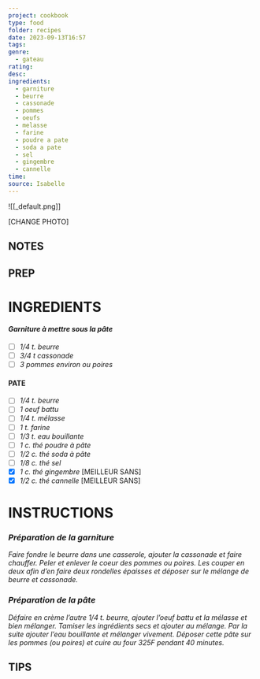 ```yaml
---
project: cookbook
type: food
folder: recipes
date: 2023-09-13T16:57
tags: 
genre:
  - gateau
rating: 
desc: 
ingredients:
  - garniture
  - beurre
  - cassonade
  - pommes
  - oeufs
  - melasse
  - farine
  - poudre a pate
  - soda a pate
  - sel
  - gingembre
  - cannelle
time: 
source: Isabelle
---
```


![[_default.png]]

[CHANGE PHOTO]


## NOTES




## PREP


# INGREDIENTS

#### _Garniture à mettre sous la pâte_

- [ ] _1/4 t. beurre_
- [ ] _3/4 t cassonade_
- [ ] _3 pommes environ ou poires_
#### PATE

- [ ] _1/4 t. beurre_
- [ ] _1 oeuf battu_
- [ ] _1/4 t. mélasse_
- [ ] _1 t. farine_
- [ ] _1/3 t. eau bouillante_
- [ ] _1 c. thé poudre à pâte_
- [ ] _1/2 c. thé soda à pâte_
- [ ] _1/8 c. thé sel_
- [x] _1 c. thé gingembre_ [MEILLEUR SANS]
- [x] _1/2 c. thé cannelle_ [MEILLEUR SANS]

# INSTRUCTIONS

### _Préparation de la garniture_

_Faire fondre le beurre dans une casserole,_
_ajouter la cassonade et faire chauffer. Peler_
_et enlever le coeur des pommes ou poires._
_Les couper en deux afin d’en faire deux rondelles_
_épaisses et déposer sur le mélange_
_de beurre et cassonade._

### _Préparation de la pâte_

_Défaire en crème l’autre 1/4 t. beurre, ajouter_
_l’oeuf battu et la mélasse et bien mélanger._
_Tamiser les ingrédients secs et ajouter au_
_mélange. Par la suite ajouter l’eau bouillante_
_et mélanger vivement. Déposer cette pâte_
_sur les pommes (ou poires) et cuire au four_
_325F pendant 40 minutes._


## TIPS



